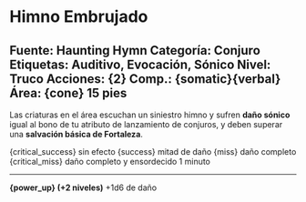 # Himno Embrujado

Fuente: Haunting Hymn
Categoría: Conjuro
Etiquetas: Auditivo, Evocación, Sónico
Nivel: Truco
Acciones: {2}
__Comp.__: {somatic}{verbal}
__Área__: {cone} 15 pies
---
Las criaturas en el área escuchan un siniestro himno y sufren __daño sónico__ igual al bono de tu atributo de lanzamiento de conjuros, y deben superar una __salvación básica de Fortaleza__.

{critical_success} sin efecto
{success} mitad de daño
{miss} daño completo
{critical_miss} daño completo y ensordecido 1 minuto

---

__{power_up} (+2 niveles)__ +1d6 de daño